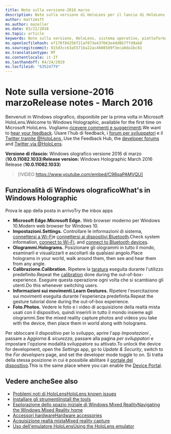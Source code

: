 ```yaml
---
title: Note sulla versione-2016 marzo
description: Note sulla versione di HoloLens per il lancio di HoloLens e Windows olografico.
author: mattzmsft
ms.author: mazeller
ms.date: 03/21/2018
ms.topic: article
keywords: Note sulla versione, HoloLens, sistema operativo, piattaforma, funzionalità, compilazione, avvio
ms.openlocfilehash: ef178f84256f21af873e43f663e4dd0b7ffd9ab8
ms.sourcegitcommit: 915d3cc63a5571ba22ac4608589f3eca8da1bc81
ms.translationtype: MT
ms.contentlocale: it-IT
ms.lasthandoff: 04/24/2019
ms.locfileid: "63524779"
---
```

# <a name="release-notes---march-2016"></a><span data-ttu-id="abd75-104">Note sulla versione-2016 marzo</span><span class="sxs-lookup"><span data-stu-id="abd75-104">Release notes - March 2016</span></span>

<span data-ttu-id="abd75-105">Benvenuti in Windows olografico, disponibile per la prima volta in Microsoft HoloLens.</span><span class="sxs-lookup"><span data-stu-id="abd75-105">Welcome to Windows Holographic, available for the first time on Microsoft HoloLens.</span></span> <span data-ttu-id="abd75-106">Vogliamo [ricevere commenti e suggerimenti](give-us-feedback.md).</span><span class="sxs-lookup"><span data-stu-id="abd75-106">We want to [hear your feedback](give-us-feedback.md).</span></span> <span data-ttu-id="abd75-107">Usare l'hub di feedback, i [forum per sviluppatori](https://forums.hololens.com) e il [Twitter tramite @HoloLens ](https://twitter.com/hololens).</span><span class="sxs-lookup"><span data-stu-id="abd75-107">Use the Feedback Hub, the [developer forums](https://forums.hololens.com) and [Twitter via @HoloLens](https://twitter.com/hololens).</span></span>

<span data-ttu-id="abd75-108">**Versione di rilascio:** Windows olografico versione 2016 di marzo (**10.0.11082.1033**)</span><span class="sxs-lookup"><span data-stu-id="abd75-108">**Release version:** Windows Holographic March 2016 Release (**10.0.11082.1033**)</span></span>

>[!VIDEO https://www.youtube.com/embed/C98qaPAMVQU]

## <a name="whats-in-windows-holographic"></a><span data-ttu-id="abd75-109">Funzionalità di Windows olografico</span><span class="sxs-lookup"><span data-stu-id="abd75-109">What's in Windows Holographic</span></span>

<span data-ttu-id="abd75-110">Prova le app della posta in arrivo</span><span class="sxs-lookup"><span data-stu-id="abd75-110">Try the inbox apps</span></span>
* <span data-ttu-id="abd75-111">**Microsoft Edge.**</span><span class="sxs-lookup"><span data-stu-id="abd75-111">**Microsoft Edge.**</span></span> <span data-ttu-id="abd75-112">Web browser moderno per Windows 10.</span><span class="sxs-lookup"><span data-stu-id="abd75-112">Modern web browser for Windows 10.</span></span>
* <span data-ttu-id="abd75-113">**Impostazioni.**</span><span class="sxs-lookup"><span data-stu-id="abd75-113">**Settings.**</span></span> <span data-ttu-id="abd75-114">Controllare le informazioni di sistema, [connettersi a Wi-Fi](connecting-to-wi-fi-on-hololens.md)e [connettersi ai dispositivi Bluetooth](hardware-accessories.md).</span><span class="sxs-lookup"><span data-stu-id="abd75-114">Check system information, [connect to Wi-Fi](connecting-to-wi-fi-on-hololens.md), and [connect to Bluetooth devices](hardware-accessories.md).</span></span>
* <span data-ttu-id="abd75-115">**Ologrammi.**</span><span class="sxs-lookup"><span data-stu-id="abd75-115">**Holograms.**</span></span> <span data-ttu-id="abd75-116">Posizionare gli ologrammi in tutto il mondo, esaminarli e visualizzarli e ascoltarli da qualsiasi angolo.</span><span class="sxs-lookup"><span data-stu-id="abd75-116">Place holograms in your world, walk around them, then see and hear them from any angle.</span></span>
* <span data-ttu-id="abd75-117">**Calibrazione.**</span><span class="sxs-lookup"><span data-stu-id="abd75-117">**Calibration.**</span></span> <span data-ttu-id="abd75-118">Ripetere la [taratura](calibration.md) eseguita durante l'utilizzo predefinito.</span><span class="sxs-lookup"><span data-stu-id="abd75-118">Repeat the [calibration](calibration.md) done during the out-of-box-experience.</span></span> <span data-ttu-id="abd75-119">Eseguire questa operazione ogni volta che si scambiano gli utenti.</span><span class="sxs-lookup"><span data-stu-id="abd75-119">Do this whenever switching users.</span></span>
* <span data-ttu-id="abd75-120">**Informazioni sui movimenti.**</span><span class="sxs-lookup"><span data-stu-id="abd75-120">**Learn Gestures.**</span></span> <span data-ttu-id="abd75-121">Ripetere l'esercitazione sui movimenti eseguita durante l'esperienza predefinita.</span><span class="sxs-lookup"><span data-stu-id="abd75-121">Repeat the gesture tutorial done during the out-of-box experience.</span></span>
* <span data-ttu-id="abd75-122">**Foto.**</span><span class="sxs-lookup"><span data-stu-id="abd75-122">**Photos.**</span></span> <span data-ttu-id="abd75-123">Vedere le foto e i video di acquisizione della realtà mista usati con il dispositivo, quindi inserirli in tutto il mondo insieme agli ologrammi.</span><span class="sxs-lookup"><span data-stu-id="abd75-123">See the mixed reality capture photos and videos you take with the device, then place them in world along with holograms.</span></span>

<span data-ttu-id="abd75-124">Per sbloccare il dispositivo per lo sviluppo, aprire l'app *Impostazioni* , passare a *Aggiorna & sicurezza*, passare alla pagina *per sviluppatori* e impostare l'opzione modalità sviluppatore su attivato.</span><span class="sxs-lookup"><span data-stu-id="abd75-124">To unlock the device for development, open the *Settings* app, go to *Update & Security*, switch to the *For developers* page, and set the developer mode toggle to on.</span></span> <span data-ttu-id="abd75-125">Si tratta della stessa posizione in cui è possibile abilitare il [portale del dispositivo](using-the-windows-device-portal.md).</span><span class="sxs-lookup"><span data-stu-id="abd75-125">This is the same place where you can enable the [Device Portal](using-the-windows-device-portal.md).</span></span>

## <a name="see-also"></a><span data-ttu-id="abd75-126">Vedere anche</span><span class="sxs-lookup"><span data-stu-id="abd75-126">See also</span></span>
* [<span data-ttu-id="abd75-127">Problemi noti di HoloLens</span><span class="sxs-lookup"><span data-stu-id="abd75-127">HoloLens known issues</span></span>](hololens-known-issues.md)
* [<span data-ttu-id="abd75-128">Installare gli strumenti</span><span class="sxs-lookup"><span data-stu-id="abd75-128">Install the tools</span></span>](install-the-tools.md)
* [<span data-ttu-id="abd75-129">Esplorazione dello spazio iniziale di Windows Mixed Reality</span><span class="sxs-lookup"><span data-stu-id="abd75-129">Navigating the Windows Mixed Reality home</span></span>](navigating-the-windows-mixed-reality-home.md)
* [<span data-ttu-id="abd75-130">Accessori hardware</span><span class="sxs-lookup"><span data-stu-id="abd75-130">Hardware accessories</span></span>](hardware-accessories.md)
* [<span data-ttu-id="abd75-131">Acquisizione realtà mista</span><span class="sxs-lookup"><span data-stu-id="abd75-131">Mixed reality capture</span></span>](mixed-reality-capture.md)
* [<span data-ttu-id="abd75-132">Uso dell'emulatore HoloLens</span><span class="sxs-lookup"><span data-stu-id="abd75-132">Using the HoloLens emulator</span></span>](using-the-hololens-emulator.md)
